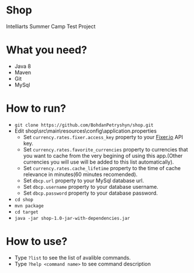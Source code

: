 # Shop
Intelliarts Summer Camp Test Project

# What you need?
- Java 8
- Maven
- Git
- MySql

# How to run?
- `git clone https://github.com/BohdanPetryshyn/shop.git`
- Edit shop\src\main\resources\config\application.properties
  - Set `currency.rates.fixer.access_key` property to your [Fixer.io](https://fixer.io) API key.
  - Set `currency.rates.favorite_currencies` property to currencies that you want to cache from the very begining of using this app.(Other currencies you will use will be added to this list automatically).
  - Set `currency.rates.cache_lifetime` property to the time of cache relevance in minutes(60 minutes recomended).
  - Set `dbcp.url` property to your MySql database url.
  - Set `dbcp.username` property to your database username.
  - Set `dbcp.password` property to your database password.
- `cd shop`
- `mvn package`
- `cd target`
- `java -jar shop-1.0-jar-with-dependencies.jar `

# How to use?
- Type `?list` to see the list of avalible commands.
- Type `?help <command name>` to see command description
